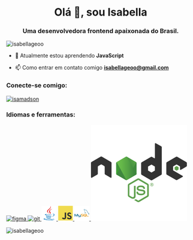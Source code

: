 <h1 align="center">Olá 👋, sou Isabella</h1>
<h3 align="center">Uma desenvolvedora frontend apaixonada do Brasil.</h3>

<p align="left"> <img src="https://komarev.com/ghpvc/?username=isabellageoo&label=Profile%20views&color=0e75b6&style=flat" alt="isabellageoo" /> </p>

- 🌱 Atualmente estou aprendendo **JavaScript**

- 📫 Como entrar em contato comigo **isabellageoo@gmail.com**

<h3 align="left">Conecte-se comigo:</h3>
<p align="left">
<a href="https://instagram.com/isamadson" target="blank"><img align="center" src="https://raw.githubusercontent.com/rahuldkjain/github-profile-readme-generator/master/src/images/icons/Social/instagram.svg" alt="isamadson" height="30" width="40" /></a>
</p>

<h3 align="left">Idiomas e ferramentas:</h3>
<p align="left"> <a href="https://www.figma.com/" target="_blank" rel="noreferrer"> <img src="https://www.vectorlogo.zone/logos/figma/figma-icon.svg" alt="figma" width="40" height="40"/> </a> <a href="https://git-scm.com/" target="_blank" rel="noreferrer"> <img src="https://www.vectorlogo.zone/logos/git-scm/git-scm-icon.svg" alt="git" width="40" height="40"/> </a> <a href="https://www.java.com" target="_blank" rel="noreferrer"> <img src="https://raw.githubusercontent.com/devicons/devicon/master/icons/java/java-original.svg" alt="java" width="40" height="40"/> </a> <a href="https://developer.mozilla.org/en-US/docs/Web/JavaScript" target="_blank" rel="noreferrer"> <img src="https://raw.githubusercontent.com/devicons/devicon/master/icons/javascript/javascript-original.svg" alt="javascript" width="40" height="40"/> </a> <a href="https://www.mysql.com/" target="_blank" rel="noreferrer"> <img src="https://raw.githubusercontent.com/devicons/devicon/master/icons/mysql/mysql-original-wordmark.svg" alt="mysql" width="40" height="40"/> </a> <a href="https://nodejs.org" target="_blank" rel="noreferrer"> <img src="https://raw.githubusercontent.com/devicons/devicon/master/icons/nodejs/nodejs-original-wordmark.svg" alt="nodejs" largura="40" altura="40"/> </a> </p>

<p> <img align="center" src="https://github-readme-stats.vercel.app/api?username=isabellageoo&show_icons=true&locale=en" alt="isabellageoo" /></p>
